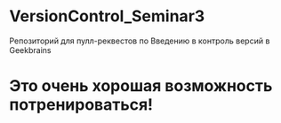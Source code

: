 # VersionControl_Seminar3
Репозиторий для пулл-реквестов по Введению в контроль версий в Geekbrains
# Это очень хорошая возможность потренироваться!